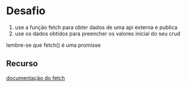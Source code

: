 # Desafio

1. use a função fetch para obter dados de uma api externa e publica 
2. use os dados obtidos para preencher os valores inicial do seu crud

lembre-se que fetch() é uma promisse

## Recurso 

[documentação do fetch](https://developer.mozilla.org/pt-BR/docs/Web/API/Fetch_API/Using_Fetch)
